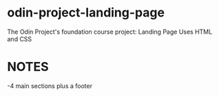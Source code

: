 # odin-project-landing-page
The Odin Project's foundation course project: Landing Page
Uses HTML and CSS

# NOTES
-4 main sections plus a footer